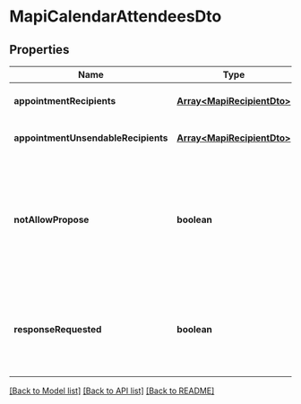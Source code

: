 # MapiCalendarAttendeesDto

## Properties
Name | Type | Description | Notes
------------ | ------------- | ------------- | -------------
**appointmentRecipients** | [**Array&lt;MapiRecipientDto&gt;**](MapiRecipientDto.md) | List of attendees.              | [optional] [default to undefined]
**appointmentUnsendableRecipients** | [**Array&lt;MapiRecipientDto&gt;**](MapiRecipientDto.md) | List of unsendable attendees.              | [optional] [default to undefined]
**notAllowPropose** | **boolean** | Value indicating whether attendees are not allowed to propose a new date and/or time for the meeting.              | [default to undefined]
**responseRequested** | **boolean** | Value indicating whether a response is requested to a Message object.              | [default to undefined]



[[Back to Model list]](README.md#documentation-for-models) [[Back to API list]](README.md#documentation-for-api-endpoints) [[Back to README]](README.md)
